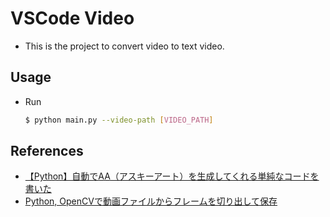 # VSCode Video
- This is the project to convert video to text video. 

## Usage
- Run
  ```sh
  $ python main.py --video-path [VIDEO_PATH]
  ```
## References
- [【Python】自動でAA（アスキーアート）を生成してくれる単純なコードを書いた](https://qiita.com/Cartelet/items/542fe3f966b8fa98437a)
- [Python, OpenCVで動画ファイルからフレームを切り出して保存](https://note.nkmk.me/python-opencv-video-to-still-image/)
